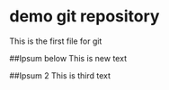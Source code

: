 # demo git repository

This is the first file for git

##Ipsum below
This is new text

##Ipsum 2
This is third text
